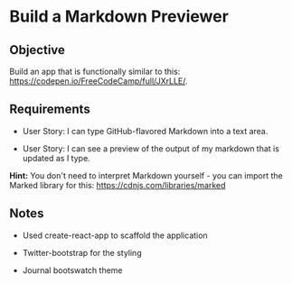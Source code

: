 # Build a Markdown Previewer

## Objective

Build an app that is functionally similar to this: https://codepen.io/FreeCodeCamp/full/JXrLLE/.

## Requirements

* User Story: I can type GitHub-flavored Markdown into a text area.

* User Story: I can see a preview of the output of my markdown that is updated as I type.

**Hint:** You don't need to interpret Markdown yourself - you can import the Marked library for this: https://cdnjs.com/libraries/marked

## Notes

* Used create-react-app to scaffold the application

* Twitter-bootstrap for the styling

* Journal bootswatch theme
